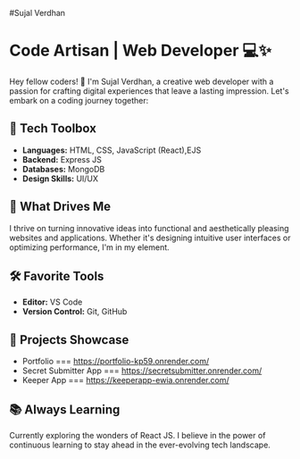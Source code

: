 #Sujal Verdhan

# Code Artisan | Web Developer 💻✨

Hey fellow coders! 👋 I'm Sujal Verdhan, a creative web developer with a passion for crafting digital experiences that leave a lasting impression. Let's embark on a coding journey together:

## 🌟 Tech Toolbox

- **Languages:** HTML, CSS, JavaScript (React),EJS
- **Backend:** Express JS
- **Databases:** MongoDB
- **Design Skills:** UI/UX

## 🚀 What Drives Me

I thrive on turning innovative ideas into functional and aesthetically pleasing websites and applications. Whether it's designing intuitive user interfaces or optimizing performance, I'm in my element.

## 🛠️ Favorite Tools

- **Editor:** VS Code
- **Version Control:** Git, GitHub

## 🌈 Projects Showcase

- Portfolio === https://portfolio-kp59.onrender.com/
- Secret Submitter App === https://secretsubmitter.onrender.com/
- Keeper App === https://keeperapp-ewia.onrender.com/

## 📚 Always Learning

Currently exploring the wonders of React JS. I believe in the power of continuous learning to stay ahead in the ever-evolving tech landscape.
